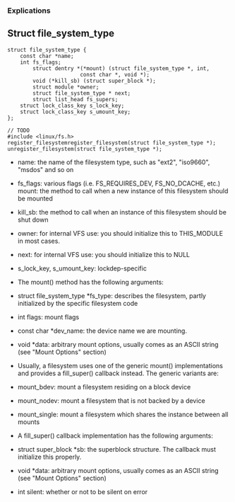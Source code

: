 ### Explications
	
## Struct file_system_type

	struct file_system_type {
		const char *name;
		int fs_flags;
        	struct dentry *(*mount) (struct file_system_type *, int,
        	               const char *, void *);
        	void (*kill_sb) (struct super_block *);
        	struct module *owner;
        	struct file_system_type * next;
        	struct list_head fs_supers;
		struct lock_class_key s_lock_key;
		struct lock_class_key s_umount_key;
	};

	// TODO
	#include <linux/fs.h>
	register_filesystemregister_filesystem(struct file_system_type *);
	unregister_filesystem(struct file_system_type *);

*  name: the name of the filesystem type, such as "ext2", "iso9660", "msdos"
   and so on 

*  fs_flags: various flags (i.e. FS_REQUIRES_DEV, FS_NO_DCACHE, etc.)
mount: the method to call when a new instance of this filesystem should be
mounted 

*  kill_sb: the method to call when an instance of this filesystem
should be shut down

*  owner: for internal VFS use: you should initialize this to THIS_MODULE in
most cases.

*  next: for internal VFS use: you should initialize this to NULL

*  s_lock_key, s_umount_key: lockdep-specific

*  The mount() method has the following arguments:

*  struct file_system_type *fs_type: describes the filesystem, partly initialized
by the specific filesystem code

*  int flags: mount flags

*  const char *dev_name: the device name we are mounting.

*  void *data: arbitrary mount options, usually comes as an ASCII
	string (see "Mount Options" section)






* Usually, a filesystem uses one of the generic mount() implementations
and provides a fill_super() callback instead. The generic variants are:

*  mount_bdev: mount a filesystem residing on a block device

*  mount_nodev: mount a filesystem that is not backed by a device

*  mount_single: mount a filesystem which shares the instance between
  	all mounts

* A fill_super() callback implementation has the following arguments:

*  struct super_block *sb: the superblock structure. The callback
  	must initialize this properly.

*  void *data: arbitrary mount options, usually comes as an ASCII
	string (see "Mount Options" section)

*  int silent: whether or not to be silent on error

